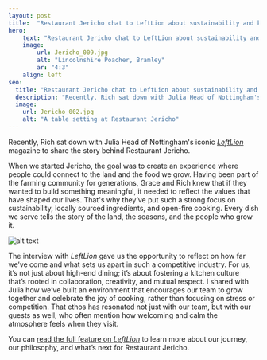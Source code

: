 ```yaml
---
layout: post
title:  "Restaurant Jericho chat to LeftLion about sustainability and kitchen culture"
hero:
    text: "Restaurant Jericho chat to LeftLion about sustainability and kitchen culture"
    image:
        url: Jericho_009.jpg
        alt: "Lincolnshire Poacher, Bramley"
        ar: "4:3"
    align: left
seo:
  title: "Restaurant Jericho chat to LeftLion about sustainability and kitchen culture"
  description: "Recently, Rich sat down with Julia Head of Nottingham's iconic LeftLion magazine to share the story behind Restaurant Jericho."
  image: 
    url: Jericho_002.jpg
    alt: "A table setting at Restaurant Jericho"
---
```


Recently, Rich sat down with Julia Head of Nottingham's iconic [*LeftLion*](https://leftlion.co.uk/) magazine to share the story behind Restaurant Jericho.

When we started Jericho, the goal was to create an experience where people could connect to the land and the food we grow. Having been part of the farming community for generations, Grace and Rich knew that if they wanted to build something meaningful, it needed to reflect the values that have shaped our lives. That's why they’ve put such a strong focus on sustainability, locally sourced ingredients, and open-fire cooking. Every dish we serve tells the story of the land, the seasons, and the people who grow it.

![alt text](https://jericho.imgix.net/Jericho_0031.jpg?w=1400&fit=crop "Joel and Archie in Restaurant Jericho's kitchen")

The interview with *LeftLion* gave us the opportunity to reflect on how far we’ve come and what sets us apart in such a competitive industry. For us, it’s not just about high-end dining; it’s about fostering a kitchen culture that’s rooted in collaboration, creativity, and mutual respect. I shared with Julia how we’ve built an environment that encourages our team to grow together and celebrate the joy of cooking, rather than focusing on stress or competition. That ethos has resonated not just with our team, but with our guests as well, who often mention how welcoming and calm the atmosphere feels when they visit.

You can [read the full feature on *LeftLion*](https://leftlion.co.uk/features/2024/04/farm-to-fork-fine-dining-restaurant-jericho/) to learn more about our journey, our philosophy, and what’s next for Restaurant Jericho.